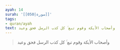 ```yaml
---
ayah: 14
surah: '[[050|سورة]]'
tags:
- quran/ayah
text: وأصحاب الأيكة وقوم تبع ۚ كل كذب الرسل فحق وعيد
---
```

> وأصحاب الأيكة وقوم تبع ۚ كل كذب الرسل فحق وعيد

